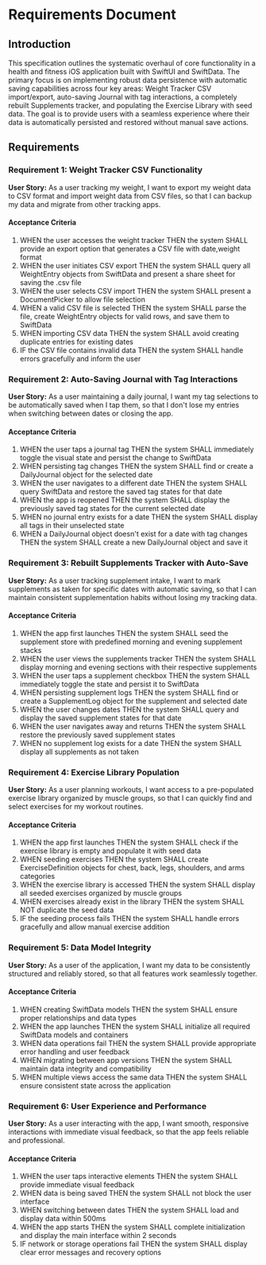 # Requirements Document

## Introduction

This specification outlines the systematic overhaul of core functionality in a health and fitness iOS application built with SwiftUI and SwiftData. The primary focus is on implementing robust data persistence with automatic saving capabilities across four key areas: Weight Tracker CSV import/export, auto-saving Journal with tag interactions, a completely rebuilt Supplements tracker, and populating the Exercise Library with seed data. The goal is to provide users with a seamless experience where their data is automatically persisted and restored without manual save actions.

## Requirements

### Requirement 1: Weight Tracker CSV Functionality

**User Story:** As a user tracking my weight, I want to export my weight data to CSV format and import weight data from CSV files, so that I can backup my data and migrate from other tracking apps.

#### Acceptance Criteria

1. WHEN the user accesses the weight tracker THEN the system SHALL provide an export option that generates a CSV file with date,weight format
2. WHEN the user initiates CSV export THEN the system SHALL query all WeightEntry objects from SwiftData and present a share sheet for saving the .csv file
3. WHEN the user selects CSV import THEN the system SHALL present a DocumentPicker to allow file selection
4. WHEN a valid CSV file is selected THEN the system SHALL parse the file, create WeightEntry objects for valid rows, and save them to SwiftData
5. WHEN importing CSV data THEN the system SHALL avoid creating duplicate entries for existing dates
6. IF the CSV file contains invalid data THEN the system SHALL handle errors gracefully and inform the user

### Requirement 2: Auto-Saving Journal with Tag Interactions

**User Story:** As a user maintaining a daily journal, I want my tag selections to be automatically saved when I tap them, so that I don't lose my entries when switching between dates or closing the app.

#### Acceptance Criteria

1. WHEN the user taps a journal tag THEN the system SHALL immediately toggle the visual state and persist the change to SwiftData
2. WHEN persisting tag changes THEN the system SHALL find or create a DailyJournal object for the selected date
3. WHEN the user navigates to a different date THEN the system SHALL query SwiftData and restore the saved tag states for that date
4. WHEN the app is reopened THEN the system SHALL display the previously saved tag states for the current selected date
5. WHEN no journal entry exists for a date THEN the system SHALL display all tags in their unselected state
6. WHEN a DailyJournal object doesn't exist for a date with tag changes THEN the system SHALL create a new DailyJournal object and save it

### Requirement 3: Rebuilt Supplements Tracker with Auto-Save

**User Story:** As a user tracking supplement intake, I want to mark supplements as taken for specific dates with automatic saving, so that I can maintain consistent supplementation habits without losing my tracking data.

#### Acceptance Criteria

1. WHEN the app first launches THEN the system SHALL seed the supplement store with predefined morning and evening supplement stacks
2. WHEN the user views the supplements tracker THEN the system SHALL display morning and evening sections with their respective supplements
3. WHEN the user taps a supplement checkbox THEN the system SHALL immediately toggle the state and persist it to SwiftData
4. WHEN persisting supplement logs THEN the system SHALL find or create a SupplementLog object for the supplement and selected date
5. WHEN the user changes dates THEN the system SHALL query and display the saved supplement states for that date
6. WHEN the user navigates away and returns THEN the system SHALL restore the previously saved supplement states
7. WHEN no supplement log exists for a date THEN the system SHALL display all supplements as not taken

### Requirement 4: Exercise Library Population

**User Story:** As a user planning workouts, I want access to a pre-populated exercise library organized by muscle groups, so that I can quickly find and select exercises for my workout routines.

#### Acceptance Criteria

1. WHEN the app first launches THEN the system SHALL check if the exercise library is empty and populate it with seed data
2. WHEN seeding exercises THEN the system SHALL create ExerciseDefinition objects for chest, back, legs, shoulders, and arms categories
3. WHEN the exercise library is accessed THEN the system SHALL display all seeded exercises organized by muscle groups
4. WHEN exercises already exist in the library THEN the system SHALL NOT duplicate the seed data
5. IF the seeding process fails THEN the system SHALL handle errors gracefully and allow manual exercise addition

### Requirement 5: Data Model Integrity

**User Story:** As a user of the application, I want my data to be consistently structured and reliably stored, so that all features work seamlessly together.

#### Acceptance Criteria

1. WHEN creating SwiftData models THEN the system SHALL ensure proper relationships and data types
2. WHEN the app launches THEN the system SHALL initialize all required SwiftData models and containers
3. WHEN data operations fail THEN the system SHALL provide appropriate error handling and user feedback
4. WHEN migrating between app versions THEN the system SHALL maintain data integrity and compatibility
5. WHEN multiple views access the same data THEN the system SHALL ensure consistent state across the application

### Requirement 6: User Experience and Performance

**User Story:** As a user interacting with the app, I want smooth, responsive interactions with immediate visual feedback, so that the app feels reliable and professional.

#### Acceptance Criteria

1. WHEN the user taps interactive elements THEN the system SHALL provide immediate visual feedback
2. WHEN data is being saved THEN the system SHALL not block the user interface
3. WHEN switching between dates THEN the system SHALL load and display data within 500ms
4. WHEN the app starts THEN the system SHALL complete initialization and display the main interface within 2 seconds
5. IF network or storage operations fail THEN the system SHALL display clear error messages and recovery options